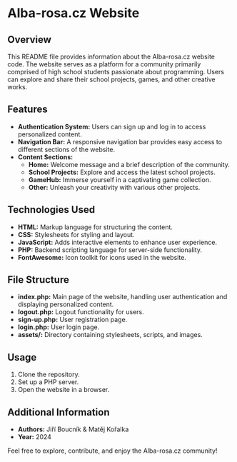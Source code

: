 # Alba-rosa.cz Website

## Overview
This README file provides information about the Alba-rosa.cz website code. The website serves as a platform for a community primarily comprised of high school students passionate about programming. Users can explore and share their school projects, games, and other creative works.

## Features
- **Authentication System:** Users can sign up and log in to access personalized content.
- **Navigation Bar:** A responsive navigation bar provides easy access to different sections of the website.
- **Content Sections:**
  - **Home:** Welcome message and a brief description of the community.
  - **School Projects:** Explore and access the latest school projects.
  - **GameHub:** Immerse yourself in a captivating game collection.
  - **Other:** Unleash your creativity with various other projects.

## Technologies Used
- **HTML:** Markup language for structuring the content.
- **CSS:** Stylesheets for styling and layout.
- **JavaScript:** Adds interactive elements to enhance user experience.
- **PHP:** Backend scripting language for server-side functionality.
- **FontAwesome:** Icon toolkit for icons used in the website.

## File Structure
- **index.php:** Main page of the website, handling user authentication and displaying personalized content.
- **logout.php:** Logout functionality for users.
- **sign-up.php:** User registration page.
- **login.php:** User login page.
- **assets/:** Directory containing stylesheets, scripts, and images.

## Usage
1. Clone the repository.
2. Set up a PHP server.
3. Open the website in a browser.

## Additional Information
- **Authors:** Jiří Boucník & Matěj Kořalka
- **Year:** 2024

Feel free to explore, contribute, and enjoy the Alba-rosa.cz community!
